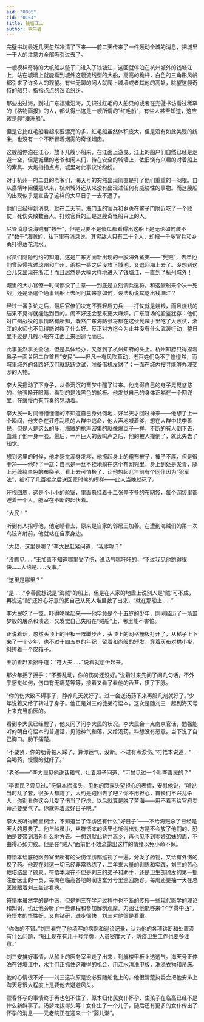 ```yaml
---
aid: "0005"
zid: "0164"
title: 钱塘江上
author: 吹牛者
---
```


完璧书坊最近几天忽然冷清了下来——前二天传来了一件轰动全城的消息，把城里一干人的注意力全部吸引过去了。

一艘模样奇特的大帆船从鳖子门进入了钱塘江，这回就停泊在杭州城外的钱塘江上，站在城墙上就能看到城外这艘流线型的大船，高高的桅杆，白色的三角形风帆都引来了许多人的观望。有些无聊的闲人就爬上城墙或者其他的高处，眺望这艘奇特的船只，指指点点的议论纷纷。

那些出过海，到过广东福建沿海，见识过红毛的人船只的或者在完璧书坊看过稀罕的《格物画报》的人，都认得出这是一艘所谓的“红毛船”，有些人甚至知道，这应该是艘“澳洲船”。

但是它比红毛船看起来要漂亮的多，红毛船虽然体积庞大，但是没有如此美观的线条，也没有一个不断冒着烟雾的奇怪烟囱。

这艘船停泊在江心，放下几艘小船来，在江面上游曳。江上的船户们自然已经是走避一空，但是城里的老爷和闲人们，待在安全的城墙上，依旧饶有兴趣的对着船上的索具、大炮指指点点，城里对此事议论纷纷。

对于杭州一府二县的老爷们，海天号的突然出现简直是打了他们重重的一闷棍。自从嘉靖年闹倭寇以来，杭州城外还从来没有出现过任何有威胁性的事物。而这艘船的出现似乎是宣告了这样的太平日子一去不返了。

他们已经得到消息，就在二天前，海门卫的官兵和乡勇在鳖子门附近吃了一个败仗，死伤失散数百人。打败官兵的正是这艘奇怪船只上的人。

尽管消息说海贼有“数千”，但是只要不是傻瓜都看得出这船上是无论如何装不了“数千”海贼的，私下里有消息说，其实敌人只有二十个人，却把一千多官兵和乡勇打得落花流水。

官员们隐隐约约的知道，这是广东方面新出现的一股海外蛮夷——“髡贼”，去年他们曾经侵扰过琼州和广州，杀掠一番之后没攻下城池，又退回海上去了。没想到这会儿又出现在浙江！而且居然是大模大样地进入了钱塘江，一直到了杭州城外！

城里的大小官僚一时间都没了主意——到底是立刻调兵遣将，和这艘船来个决一死战，还是派遣个通事到船上去问问其来意如何，设法劝说其退出钱塘江？

经过一番争论之后，最后官僚们决定不要轻启刀兵——打仗就是烧钱，而且烧钱的结果不见得就能达到目的。闹不好还会惹来更大麻烦。广东官场的殷鉴犹存：他们对广州战役的事情略有所知，既然广东海防参将都在这伙髡贼手里吃了大败仗，浙江的水师也不见得能讨得了什么好。反正对方迄今为止并没有什么武装行动，整日里不过是几艘小船在江面上来回巡弋而已。

此事虽然事关全浙，但是具体经办，又落到了杭州知府的头上。杭州知府只得捏着鼻子一面关照二位首县“安民”——但凡一有风吹草动，老百姓们免不了惶惶然，而城里城外的各路好汉们就跃跃欲试，准备借机发财了；一面在城内搜寻能够办理交涉的人物。

李大民挪动了下身子，从昏沉沉的噩梦中醒了过来。他觉得自己的身子晃晃悠悠的，勉强睁开眼睛，看到的是浅黑色的舱板。他发觉自己的身体正躺在一个网兜里，在缓慢而有节奏的晃动着。

李大民一时间懵懵懂懂的不知道自己身处何地，好半天才回过神来——他想了上一个瞬间，他夹杂在狂呼乱吼的人群中逃命，他大声地喊着爹，想在人群中找李善民，但是人是这么的多，海贼的枪声密集的就像爆豆子一样，不断的有人倒下去，血溅了他一身一脸。最后，一声巨大的轰鸣声之后，他的被人撞倒了，就此失去了知觉。

想到这里的时候，他才感觉浑身发疼，他撩起身上的粗布被子，被子不厚，但是很干净——他吓了一跳：自己是一丝不挂地躺在这个布网兜里。身上到处是淤青，腿上还缠绕白色的布条子。看上去可怕极了，让他想起几年前有个同伴因为“犯军法”，被打了几百棍之后送回家时候的模样——此人当晚就死了。

环视四周，这是个小小的舱室，里面悬挂着十二张差不多的布网袋，每个网袋里都睡着一个人。舱室在不断的起伏着。

“大民！”

听到有人招呼他，他定睛看去，原来是自家的邻居王加善。在遭到海贼们的第一次鸟铳齐射前，他就站在自家身边。

“大叔，这里是哪？”李大民赶紧问道，“我爹呢？”

“没瞧见……”王加善不知道哪里受了伤，说话气喘吁吁的，“不过我见他跑得很快……大约是……没事。”

“这里是哪里？”

“是……”李善民想说是“海贼”的船上，但是在人家的地盘上说别人是“贼”可不成，再说这“贼”还好心好意的把自己从死人堆里救了出来，“就在那船上……”

李大民吃了一惊，吓得哆嗦起来——他毕竟是个十五岁的少年，刚刚经历了一场噩梦般的屠杀和溃逃，又发觉自己失陷在“贼船”上，哪里能不害怕。

正说着话，忽然头顶上的甲板一阵脚步声，头顶上的网格栅板打开了，从梯子上下来了一个少年，也不过十四五岁的年纪，留着和尚般的短发，穿着灰布对襟小褂，斜挎着一个皮箱子。

王加善赶紧招呼道：“符大夫……”说着就想坐起来。

那少年摇了摇手：“不要乱动，你的伤势还没好。”说着过来先问了问几句话，不外乎感觉如何，伤口有无痛楚等等，接着又看了看他的舌苔，搭了下脉。

“你的伤大致不碍事了，静养几天就好了。过一会送汤药下来再服几剂就好了。”少年说着又给了转过了身子。他正是刘三的徒弟符悟本。这次是随刘三一起到海天号上来充当船医的。

看到李大民已经醒了，他又问了问李大民的状况。李大民会一点南京官话，勉强能听的明白符悟本的普通话，见他神气和蔼，又给汤药，料想没有恶意。当下说了自己胸口。肋下痛楚。

“不要紧，你的肋骨被人踩了，算你运气，没断。不过有点淤伤。”符悟本说道，“一会喝药，慢慢的就好了。”

“老爷——”李大民见他说话和气，壮着胆子问道，“可曾见过一个叫李善民的？”

“李善民？没见过。”符悟本摇摇头，见他的面露失望担心的表情，安慰他说，“听说当时乱了套，很多人都跑了，大约是跑回去了吧？你不用担心，首长们不兴乱杀人，你别看你这会儿受了伤当了俘虏，以后就算是脱了苦海——用不着再给官府卖命还要受气了。你就等着过好日子吧。”

李大民听得稀里糊涂，不知道当了俘虏还有什么“好日子”——不给海贼杀了已经是天大的恩典了。他年龄虽小，从符悟本的话里也听得出对方是不会放了他们的，恐怕是要带到海外什么地方去。一想到就此背井离乡，再也见不到爹娘弟妹的面，不由得心如刀绞。但是在“贼人”面前他不敢流露出这样的情绪以免小命不保。

符悟本给底舱医务室里所有的受伤俘虏都巡视了一遍，分发了药物，又给有外伤的换了药。他现在对这一切已经非常熟练了，二年来大量的训练和实践，刘三的苦心栽培结出了硕果。符悟本现在不但是刘三的弟子和助手，还是卫生部颁发的第一批注册医士的一员，每周在临高各地的润世堂分号里巡回施诊。每周还要抽一天在总医院跟着刘三坐诊看病。

符悟本虽然学的是中医，但是刘三在学习过程中也不断的传授一些现代医学的理论和知识，也让他旁听了一些课程和参加解剖观摩。力图让他能够来个“学贯中西”。符悟本的悟性好，又肯钻研，进步很快，刘三对他很是看重。

“你做的不错。”刘三看完了他填写的病例和巡诊记录，认为他的各项诊断和处置没有什么问题，“船上现在有几十号俘虏，人员密度大了，防疫卫生工作也要多注意。”

刘三安排好事情，从船上的医务室里走了出来，到艉楼甲板上透透气。海天号正停泊在钱塘江中，水手们正抓住这难得的机会，用江水清洗甲板，洗涤衣物和吊床。

他的心情很不好——刘三这次原是没必要随船北上的。他很清楚执委会把他安排上海天号很大程度上是要他去避避风头。

萱春怀孕的事情终于再也包不住了，原本归化民女仆怀孕、生孩子在临高已经不是什么新鲜事了。汤梦龙拔得头筹：女仆生了一个儿子，随后还有更多的女仆传出了怀孕的消息——元老院正在迎来一个“婴儿潮”。
